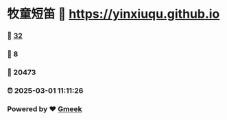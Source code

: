 # 牧童短笛 :link: https://yinxiuqu.github.io 
### :page_facing_up: [32](https://yinxiuqu.github.io/tag.html) 
### :speech_balloon: 8 
### :hibiscus: 20473 
### :alarm_clock: 2025-03-01 11:11:26 
### Powered by :heart: [Gmeek](https://github.com/Meekdai/Gmeek)
